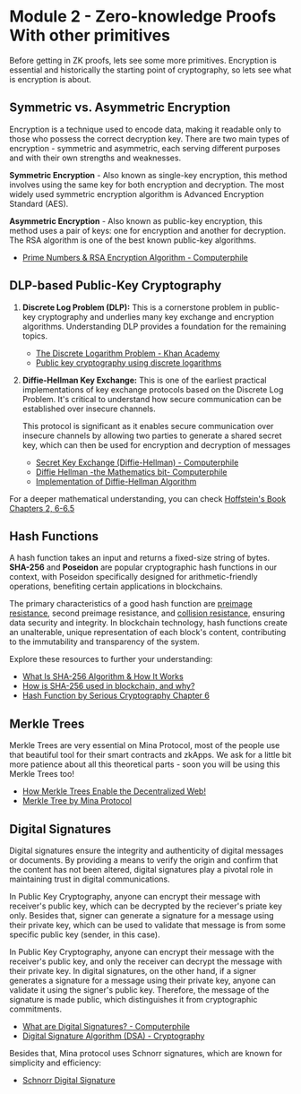 # Module 2 - Zero-knowledge Proofs With other primitives

Before getting in ZK proofs, lets see some more primitives. Encryption is essential and historically the starting point of cryptography, so lets see what is encryption is about.

## Symmetric vs. Asymmetric Encryption

Encryption is a technique used to encode data, making it readable only to those who possess the correct decryption key. There are two main types of encryption - symmetric and asymmetric, each serving different purposes and with their own strengths and weaknesses.

**Symmetric Encryption** - Also known as single-key encryption, this method involves using the same key for both encryption and decryption. The most widely used symmetric encryption algorithm is Advanced Encryption Standard (AES).

**Asymmetric Encryption** - Also known as public-key encryption, this method uses a pair of keys: one for encryption and another for decryption. The RSA algorithm is one of the best known public-key algorithms.

- [Prime Numbers & RSA Encryption Algorithm - Computerphile](https://www.youtube.com/watch?v=JD72Ry60eP4)

## DLP-based Public-Key Cryptography

1. **Discrete Log Problem (DLP):** This is a cornerstone problem in public-key cryptography and underlies many key exchange and encryption algorithms. Understanding DLP provides a foundation for the remaining topics.
    - [The Discrete Logarithm Problem - Khan Academy](https://youtu.be/SL7J8hPKEWY)
    - [Public key cryptography using discrete logarithms](https://www.di-mgt.com.au/public-key-crypto-discrete-logs-0.html)

2. **Diffie-Hellman Key Exchange:** This is one of the earliest practical implementations of key exchange protocols based on the Discrete Log Problem. It's critical to understand how secure communication can be established over insecure channels.

    This protocol is significant as it enables secure communication over insecure channels by allowing two parties to generate a shared secret key, which can then be used for encryption and decryption of messages
    - [Secret Key Exchange (Diffie-Hellman) - Computerphile ](https://www.youtube.com/watch?v=NmM9HA2MQGI)
    - [Diffie Hellman -the Mathematics bit- Computerphile](https://youtu.be/Yjrfm_oRO0w)
    - [Implementation of Diffie-Hellman Algorithm](https://www.geeksforgeeks.org/implementation-diffie-hellman-algorithm/)


For a deeper mathematical understanding, you can check [Hoffstein's Book Chapters 2, 6-6.5](https://books.google.com.ar/books/about/An_Introduction_to_Mathematical_Cryptogr.html?id=BHuTQgAACAAJ&source=kp_book_description&redir_esc=y)
## Hash Functions

A hash function takes an input and returns a fixed-size string of bytes. **SHA-256** and **Poseidon** are popular cryptographic hash functions in our context, with Poseidon specifically designed for arithmetic-friendly operations, benefiting certain applications in blockchains.

The primary characteristics of a good hash function are [preimage resistance](https://en.wikipedia.org/wiki/Preimage_attack), second preimage resistance, and [collision resistance](https://en.wikipedia.org/wiki/Collision_resistance), ensuring data security and integrity. In blockchain technology, hash functions create an unalterable, unique representation of each block's content, contributing to the immutability and transparency of the system.

Explore these resources to further your understanding:
- [What Is SHA-256 Algorithm & How It Works](https://www.ssldragon.com/blog/sha-256-algorithm/)
- [How is SHA-256 used in blockchain, and why?](https://www.educative.io/answers/how-is-sha-256-used-in-blockchain-and-why)
- [Hash Function by Serious Cryptography Chapter 6](https://theswissbay.ch/pdf/Books/Computer%20science/Cryptography/SeriousCryptography.pdf)


## Merkle Trees

Merkle Trees are very essential on Mina Protocol, most of the people use that beautiful tool for their smart contracts and zkApps. We ask for a little bit more patience about all this theoretical parts - soon you will be using this Merkle Trees too! 

- [How Merkle Trees Enable the Decentralized Web! ](https://www.youtube.com/watch?v=3giNelTfeAk)
- [Merkle Tree by Mina Protocol](https://docs.minaprotocol.com/zkapps/o1js/merkle-tree)


## Digital Signatures

Digital signatures ensure the integrity and authenticity of digital messages or documents. By providing a means to verify the origin and confirm that the content has not been altered, digital signatures play a pivotal role in maintaining trust in digital communications.

In Public Key Cryptography, anyone can encrypt their message with receiver's public key, which can be decrypted by the reciever's priate key only. Besides that, signer can generate a signature for a message using their private key, which can be used to validate that message is from some specific public key (sender, in this case).

In Public Key Cryptography, anyone can encrypt their message with the receiver's public key, and only the receiver can decrypt the message with their private key. In digital signatures, on the other hand, if a signer generates a signature for a message using their private key, anyone can validate it using the signer's public key. Therefore, the message of the signature is made public, which distinguishes it from cryptographic commitments.

- [What are Digital Signatures? - Computerphile](https://www.youtube.com/watch?v=s22eJ1eVLTU)
- [Digital Signature Algorithm (DSA) - Cryptography ](https://www.youtube.com/watch?v=iS1nK4G6EtA)

Besides that, Mina protocol uses Schnorr signatures, which are known for simplicity and efficiency: 
- [Schnorr Digital Signature](https://www.youtube.com/watch?v=r9hJiDrtukI)


